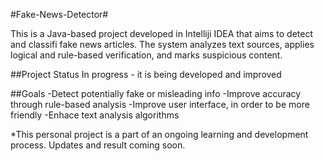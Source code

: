 #Fake-News-Detector#

This is a Java-based project developed in Intelliji IDEA that aims to detect and classifi fake news articles.
The system analyzes text sources, applies logical and rule-based verification, and marks suspicious content.

##Project Status
In progress - it is being developed and improved

##Goals
-Detect potentially fake or misleading info
-Improve accuracy through rule-based analysis
-Improve user interface, in order to be more friendly
-Enhace text analysis algorithms

*This personal project is a part of an ongoing learning and development process. Updates and result coming soon.
